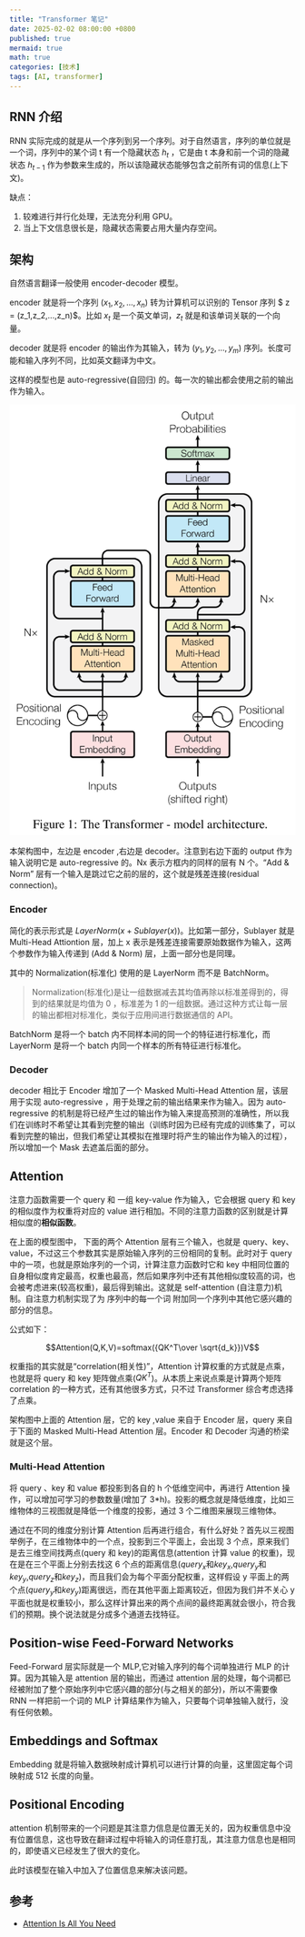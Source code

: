```yaml
---
title: "Transformer 笔记"
date: 2025-02-02 08:00:00 +0800
published: true
mermaid: true
math: true
categories: [技术]
tags: [AI, transformer]
---
```


## RNN 介绍

RNN 实际完成的就是从一个序列到另一个序列。对于自然语言，序列的单位就是一个词，序列中的某个词 t 有一个隐藏状态 $h_t$ ，它是由 t 本身和前一个词的隐藏状态 $h_{t-1}$ 作为参数来生成的，所以该隐藏状态能够包含之前所有词的信息(上下文)。

缺点：

1. 较难进行并行化处理，无法充分利用 GPU。
2. 当上下文信息很长是，隐藏状态需要占用大量内存空间。

## 架构

自然语言翻译一般使用 encoder-decoder 模型。

encoder 就是将一个序列 $(x_1,x_2,...,x_n)$ 转为计算机可以识别的 Tensor 序列 $ z = (z_1,z_2,...,z_n)$。比如 $x_t$ 是一个英文单词，$z_t$ 就是和该单词关联的一个向量。

decoder 就是将 encoder 的输出作为其输入，转为 $(y_1,y_2,...,y_m)$ 序列。长度可能和输入序列不同，比如英文翻译为中文。

这样的模型也是 auto-regressive(自回归) 的。每一次的输出都会使用之前的输出作为输入。

![alt text](/assets/img/2025-02-02-transformer/architecture.png)

本架构图中，左边是 encoder ,右边是 decoder。注意到右边下面的 output 作为输入说明它是 auto-regressive 的。Nx 表示方框内的同样的层有 N 个。“Add & Norm” 层有一个输入是跳过它之前的层的，这个就是残差连接(residual connection)。

### Encoder

简化的表示形式是 $LayerNorm(x + Sublayer(x))$。比如第一部分，Sublayer 就是 Multi-Head Attiontion 层，加上 x 表示是残差连接需要原始数据作为输入，这两个参数作为输入传递到 (Add & Norm) 层，上面一部分也是同理。

其中的 Normalization(标准化) 使用的是 LayerNorm 而不是 BatchNorm。

> Normalization(标准化)是让一组数据减去其均值再除以标准差得到的，得到的结果就是均值为 0 ，标准差为 1 的一组数据。通过这种方式让每一层的输出都相对标准化，类似于应用间进行数据通信的 API。

BatchNorm 是将一个 batch 内不同样本间的同一个的特征进行标准化，而 LayerNorm 是将一个 batch 内同一个样本的所有特征进行标准化。

### Decoder

decoder 相比于 Encoder 增加了一个 Masked Multi-Head Attention 层，该层用于实现 auto-regressive ，用于处理之前的输出结果来作为输入。因为 auto-regressive 的机制是将已经产生过的输出作为输入来提高预测的准确性，所以我们在训练时不希望让其看到完整的输出（训练时因为已经有完成的训练集了，可以看到完整的输出，但我们希望让其模拟在推理时将产生的输出作为输入的过程），所以增加一个 Mask 去遮盖后面的部分。

## Attention

注意力函数需要一个 query 和 一组 key-value 作为输入，它会根据 query 和 key 的相似度作为权重将对应的 value 进行相加。不同的注意力函数的区别就是计算相似度的**相似函数**。

在上面的模型图中， 下面的两个 Attention 层有三个输入，也就是 query、key、value，不过这三个参数其实是原始输入序列的三份相同的复制。此时对于 query 中的一项，也就是原始序列的一个词，计算注意力函数时它和 key 中相同位置的自身相似度肯定最高，权重也最高，然后如果序列中还有其他相似度较高的词，也会被考虑进来(较高权重)，最后得到输出。这就是 self-attention (自注意力)机制。自注意力机制实现了为 序列中的每一个词 附加同一个序列中其他它感兴趣的部分的信息。

公式如下：

$$Attention(Q,K,V)=softmax({QK^T\over \sqrt{d_k}})V$$

权重指的其实就是“correlation(相关性)”，Attention 计算权重的方式就是点乘，也就是将 query 和 key 矩阵做点乘($QK^T$)。从本质上来说点乘是计算两个矩阵 correlation 的一种方式，还有其他很多方式，只不过 Transformer 综合考虑选择了点乘。

架构图中上面的 Attention 层，它的 key ,value 来自于 Encoder 层，query 来自于下面的 Masked Multi-Head Attention 层。Encoder 和 Decoder 沟通的桥梁就是这个层。

### Multi-Head Attention

将 query 、key 和 value 都投影到各自的 h 个低维空间中，再进行 Attention 操作，可以增加可学习的参数数量(增加了 3\*h)。投影的概念就是降低维度，比如三维物体的三视图就是降低一个维度的投影，通过 3 个二维图来展现三维物体。

通过在不同的维度分别计算 Attention 后再进行组合，有什么好处？首先以三视图举例子，在三维物体中的一个点，投影到三个平面上，会出现 3 个点，原来我们是去三维空间找两点(query 和 key)的距离信息(attention 计算 value 的权重)，现在是在三个平面上分别去找这 6 个点的距离信息($query_x$和$key_x$,$query_y$和$key_y$,$query_z$和$key_z$)，而且我们会为每个平面分配权重，这样假设 y 平面上的两个点($query_y$和$key_y$)距离很远，而在其他平面上距离较近，但因为我们并不关心 y 平面也就是权重较小，那么这样计算出来的两个点间的最终距离就会很小，符合我们的预期。换个说法就是分成多个通道去找特征。

## Position-wise Feed-Forward Networks

Feed-Forward 层实际就是一个 MLP,它对输入序列的每个词单独进行 MLP 的计算。因为其输入是 attention 层的输出，而通过 attention 层的处理，每个词都已经被附加了整个原始序列中它感兴趣的部分(与之相关的部分)，所以不需要像 RNN 一样把前一个词的 MLP 计算结果作为输入，只要每个词单独输入就行，没有任何依赖。

## Embeddings and Softmax

Embedding 就是将输入数据映射成计算机可以进行计算的向量，这里固定每个词映射成 512 长度的向量。

## Positional Encoding

attention 机制带来的一个问题是其注意力信息是位置无关的，因为权重信息中没有位置信息，这也导致在翻译过程中将输入的词任意打乱，其注意力信息也是相同的，即使语义已经发生了很大的变化。

此时该模型在输入中加入了位置信息来解决该问题。

## 参考

- [Attention Is All You Need](https://arxiv.org/abs/1706.03762)
